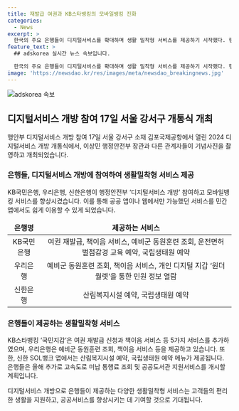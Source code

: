 ```yaml
---
title: 재발급 여권과 KB스타뱅킹의 모바일뱅킹 진화
categories:
  - News
excerpt: >
  한국의 주요 은행들이 디지털서비스를 확대하며 생활 밀착형 서비스를 제공하기 시작했다. 행안부의 디지털서비스 개방에 따라 KB국민은행, 우리은행, 신한은행은 모바일뱅킹 서비스를 확대하고 행정안전부의 공공 앱이나 웹에서만 이용 가능했던 서비스를 민간 앱에서도 쉽게 이용할 수 있도록 했다. 새로운 서비스로는 여권 재발급 신청, 책이음 서비스, 예비군 동원훈련 조회, 운전면허 벌점감경 교육 예약, 국립생태원 예약 등이 있다. 이러한 노력은 고객들의 생활에 더욱 편의를 제공하고자 하는 것으로 등장한다.
feature_text: >
  ## adskorea 실시간 뉴스 속보입니다.

  한국의 주요 은행들이 디지털서비스를 확대하며 생활 밀착형 서비스를 제공하기 시작했다. 행안부의 디지털서비스 개방에 따라 KB국민은행, 우리은행, 신한은행은 모바일뱅킹 서비스를 확대하고 행정안전부의 공공 앱이나 웹에서만 이용 가능했던 서비스를 민간 앱에서도 쉽게 이용할 수 있도록 했다. 새로운 서비스로는 여권 재발급 신청, 책이음 서비스, 예비군 동원훈련 조회, 운전면허 벌점감경 교육 예약, 국립생태원 예약 등이 있다. 이러한 노력은 고객들의 생활에 더욱 편의를 제공하고자 하는 것으로 등장한다.
image: 'https://newsdao.kr/res/images/meta/newsdao_breakingnews.jpg'
---
```


<p><img src="https://newsdao.kr/res/images/meta/newsdao_breakingnews.jpg" alt="adskorea 속보" /></p>

<h2 data-ke-size="size26">디지털서비스 개방 참여 17일 서울 강서구 개통식 개최</h2>

<p data-ke-size="size16">행안부 디지털서비스 개방 참여 17일 서울 강서구 소재 김포국제공항에서 열린 2024 디지털서비스 개방 개통식에서, 이상민 행정안전부 장관과 다른 관계자들이 기념사진을 촬영하고 개최되었습니다.</p>

<h3>은행들, 디지털서비스 개방에 참여하여 생활밀착형 서비스 제공</h3>

<p data-ke-size="size16">KB국민은행, 우리은행, 신한은행이 행정안전부 ‘디지털서비스 개방’ 참여하고 모바일뱅킹 서비스를 향상시켰습니다. 이를 통해 공공 앱이나 웹에서만 가능했던 서비스를 민간 앱에서도 쉽게 이용할 수 있게 되었습니다.</p>

<table>
<thead>
<tr>
<td style="text-align: center; height: 17px;"><b>은행명</b></td>
<td style="text-align: center; height: 17px;"><b>제공하는 서비스</b></td>
</tr>
</thead>
<tbody>
<tr>
<td style="text-align: center; height: 17px;">KB국민은행</td>
<td style="text-align: center; height: 17px;">여권 재발급, 책이음 서비스, 예비군 동원훈련 조회, 운전면허 벌점감경 교육 예약, 국립생태원 예약</td>
</tr>
<tr>
<td style="text-align: center; height: 17px;">우리은행</td>
<td style="text-align: center; height: 17px;">예비군 동원훈련 조회, 책이음 서비스, 개인 디지털 지갑 ‘원더월렛’을 통한 민원 정보 열람</td>
</tr>
<tr>
<td style="text-align: center; height: 17px;">신한은행</td>
<td style="text-align: center; height: 17px;">산림복지시설 예약, 국립생태원 예약</td>
</tr>
</tbody>
</table>

<h3>은행들이 제공하는 생활밀착형 서비스</h3>

<p data-ke-size="size16">KB스타뱅킹 ‘국민지갑’은 여권 재발급 신청과 책이음 서비스 등 5가지 서비스를 추가하였으며, 우리은행은 예비군 동원훈련 조회, 책이음 서비스 등을 제공하고 있습니다. 또한, 신한 SOL뱅크 앱에서는 산림복지시설 예약, 국립생태원 예약 메뉴가 제공됩니다. 은행들은 올해 추가로 고속도로 미납 통행료 조회 및 공공도서관 지원서비스를 개시할 계획입니다.</p>

<p data-ke-size="size16">디지털서비스 개방으로 은행들이 제공하는 다양한 생활밀착형 서비스는 고객들의 편리한 생활을 지원하고, 공공서비스를 향상시키는 데 기여할 것으로 기대됩니다.</p>

